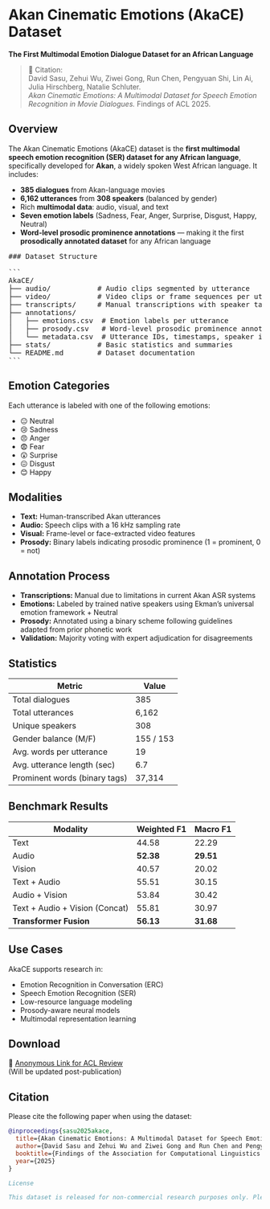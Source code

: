# Akan Cinematic Emotions (AkaCE) Dataset

**The First Multimodal Emotion Dialogue Dataset for an African Language**

> 📝 Citation:  
> David Sasu, Zehui Wu, Ziwei Gong, Run Chen, Pengyuan Shi, Lin Ai, Julia Hirschberg, Natalie Schluter.  
> *Akan Cinematic Emotions: A Multimodal Dataset for Speech Emotion Recognition in Movie Dialogues.* Findings of ACL 2025.

## Overview

The Akan Cinematic Emotions (AkaCE) dataset is the **first multimodal speech emotion recognition (SER) dataset for any African language**, specifically developed for **Akan**, a widely spoken West African language. It includes:
- **385 dialogues** from Akan-language movies
- **6,162 utterances** from **308 speakers** (balanced by gender)
- Rich **multimodal data**: audio, visual, and text
- **Seven emotion labels** (Sadness, Fear, Anger, Surprise, Disgust, Happy, Neutral)
- **Word-level prosodic prominence annotations** — making it the first **prosodically annotated dataset** for any African language

<pre>
### Dataset Structure

```
AkaCE/
├── audio/           # Audio clips segmented by utterance
├── video/           # Video clips or frame sequences per utterance
├── transcripts/     # Manual transcriptions with speaker tags
├── annotations/
│   ├── emotions.csv  # Emotion labels per utterance
│   ├── prosody.csv   # Word-level prosodic prominence annotations
│   └── metadata.csv  # Utterance IDs, timestamps, speaker info
├── stats/           # Basic statistics and summaries
└── README.md        # Dataset documentation
```
</pre>


## Emotion Categories

Each utterance is labeled with one of the following emotions:

- 😐 Neutral
- 😢 Sadness
- 😠 Anger
- 😨 Fear
- 😲 Surprise
- 😖 Disgust
- 😊 Happy

## Modalities

- **Text:** Human-transcribed Akan utterances
- **Audio:** Speech clips with a 16 kHz sampling rate
- **Visual:** Frame-level or face-extracted video features
- **Prosody:** Binary labels indicating prosodic prominence (1 = prominent, 0 = not)

## Annotation Process

- **Transcriptions:** Manual due to limitations in current Akan ASR systems
- **Emotions:** Labeled by trained native speakers using Ekman’s universal emotion framework + Neutral
- **Prosody:** Annotated using a binary scheme following guidelines adapted from prior phonetic work
- **Validation:** Majority voting with expert adjudication for disagreements

## Statistics

| Metric                          | Value       |
|------------------------------- |-------------|
| Total dialogues                 | 385         |
| Total utterances                | 6,162       |
| Unique speakers                 | 308         |
| Gender balance (M/F)           | 155 / 153   |
| Avg. words per utterance       | 19          |
| Avg. utterance length (sec)    | 6.7         |
| Prominent words (binary tags)  | 37,314      |

## Benchmark Results

| Modality          | Weighted F1 | Macro F1 |
|------------------|-------------|----------|
| Text              | 44.58       | 22.29    |
| Audio             | **52.38**   | **29.51**|
| Vision            | 40.57       | 20.02    |
| Text + Audio      | 55.51       | 30.15    |
| Audio + Vision    | 53.84       | 30.42    |
| Text + Audio + Vision (Concat) | 55.81 | 30.97 |
| **Transformer Fusion**         | **56.13** | **31.68** |

## Use Cases

AkaCE supports research in:
- Emotion Recognition in Conversation (ERC)
- Speech Emotion Recognition (SER)
- Low-resource language modeling
- Prosody-aware neural models
- Multimodal representation learning

## Download

📂 [Anonymous Link for ACL Review](https://anonymous.4open.science/r/Akan-Cinematic-Emotion-A328)  
(Will be updated post-publication)

## Citation

Please cite the following paper when using the dataset:

```bibtex
@inproceedings{sasu2025akace,
  title={Akan Cinematic Emotions: A Multimodal Dataset for Speech Emotion Recognition in Movie Dialogues},
  author={David Sasu and Zehui Wu and Ziwei Gong and Run Chen and Pengyuan Shi and Lin Ai and Julia Hirschberg and Natalie Schluter},
  booktitle={Findings of the Association for Computational Linguistics (ACL)},
  year={2025}
}

License

This dataset is released for non-commercial research purposes only. Please refer to the LICENSE.txt for more details.


